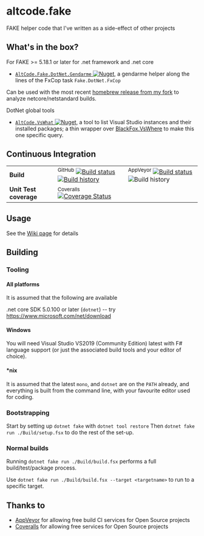 # altcode.fake
FAKE helper code that I've written as a side-effect of other projects

## What's in the box?

For FAKE >= 5.18.1 or later for .net framework and .net core

* [`AltCode.Fake.DotNet.Gendarme` ![Nuget](https://buildstats.info/nuget/AltCode.Fake.DotNet.Gendarme)](http://nuget.org/packages/altcode.fake.dotnet.gendarme), a gendarme helper along the lines of the FxCop task `Fake.DotNet.FxCop`

Can be used with the most recent [homebrew release from my fork](https://www.nuget.org/packages/altcode.gendarme/) to analyze netcore/netstandard builds.  

DotNet global tools

*  [`AltCode.VsWhat` ![Nuget](https://buildstats.info/nuget/AltCode.VsWhat)](http://nuget.org/packages/altcode.vswhat), a tool to list Visual Studio instances and their installed packages; a thin wrapper over [BlackFox.VsWhere](https://github.com/vbfox/FoxSharp/blob/master/src/BlackFox.VsWhere/Readme.md) to make this one specific query.


## Continuous Integration


| | | |
| --- | --- | --- |
| **Build**  | <sup>GitHub</sup> [![Build status](https://github.com/SteveGilham/altcode.fake/workflows/CI/badge.svg)](https://github.com/SteveGilham/altcover/altcode.fake?query=workflow%3ACI)[![Build history](https://buildstats.info/github/chart/SteveGilham/altcode.fake?branch=master)](https://github.com/SteveGilham/altcode.fake/actions?query=workflow%3ACI)| <sup>AppVeyor</sup> [![Build status](https://img.shields.io/appveyor/ci/SteveGilham/altcode-fake/master.svg)](https://ci.appveyor.com/project/SteveGilham/altcode-fake) ![Build history](https://buildstats.info/appveyor/chart/SteveGilham/altcode-fake?branch=master) |
| **Unit Test coverage** | <sup>Coveralls</sup> [![Coverage Status](https://coveralls.io/repos/github/SteveGilham/altcode.fake/badge.svg?branch=master)](https://coveralls.io/github/SteveGilham/altcode.fake?branch=master) |

## Usage

See the [Wiki page](https://github.com/SteveGilham/altcode.fake/wiki) for details


## Building

### Tooling

#### All platforms

It is assumed that the following are available

.net core SDK 5.0.100 or later (`dotnet`) -- try https://www.microsoft.com/net/download  

#### Windows

You will need Visual Studio VS2019 (Community Edition) latest with F# language support (or just the associated build tools and your editor of choice).

#### *nix

It is assumed that the latest `mono`, and `dotnet` are on the `PATH` already, and everything is built from the command line, with your favourite editor used for coding.

### Bootstrapping

Start by setting up `dotnet fake` with `dotnet tool restore`
Then `dotnet fake run ./Build/setup.fsx` to do the rest of the set-up.

### Normal builds

Running `dotnet fake run ./Build/build.fsx` performs a full build/test/package process.

Use `dotnet fake run ./Build/build.fsx --target <targetname>` to run to a specific target.


## Thanks to

* [AppVeyor](https://ci.appveyor.com/project/SteveGilham/altcode-fake) for allowing free build CI services for Open Source projects
* [Coveralls](https://coveralls.io/r/SteveGilham/altcode.fake) for allowing free services for Open Source projects
